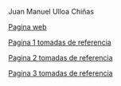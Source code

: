 Juan Manuel Ulloa Chiñas

[Pagina web](https://sonocjm.github.io/practica-12/)

[Pagina 1 tomadas de referencia](https://getbootstrap.esdocu.com/docs/5.1/examples/)

[Pagina 2 tomadas de referencia](https://myanimelist.net/)

[Pagina 3 tomadas de referencia](https://www.crunchyroll.com/es)
